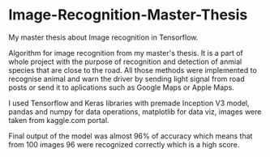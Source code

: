 # Image-Recognition-Master-Thesis
My master thesis about Image recognition in Tensorflow.

Algorithm for image recognition from my master's thesis. It is a part of whole project with the purpose of recognition and detection of anmial species that are close to the road. All those methods were implemented to recognise animal and warn the driver by sending light signal from road posts or send it to aplications such as Google Maps or Apple Maps. 

I used Tensorflow and Keras libraries with premade Inception V3 model, pandas and numpy for data operations, 
matplotlib for data viz, images were taken from kaggle.com portal.

Final output of the model was almost 96% of accuracy which means that from 100 images 96 were recognized correctly which is a high score.

